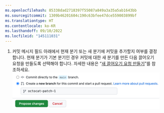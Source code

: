 ```yaml
---
ms.openlocfilehash: 85338dad2718397f55087a849a3a35a5ab1643bb
ms.sourcegitcommit: 1309b46201604c190c63bfee47dce559003899bf
ms.translationtype: HT
ms.contentlocale: ko-KR
ms.lasthandoff: 09/10/2022
ms.locfileid: "145111031"
---
```

1. 커밋 메시지 필드 아래에서 현재 분기 또는 새 분기에 커밋을 추가할지 여부를 결정합니다. 현재 분기가 기본 분기인 경우 커밋에 대한 새 분기를 만든 다음 끌어오기 요청을 만들도록 선택해야 합니다. 자세한 내용은 “[새 끌어오기 요청 만들기](/articles/creating-a-pull-request)”를 참조하세요.
  ![분기 커밋 옵션](/assets/images/help/repository/choose-commit-branch.png)
